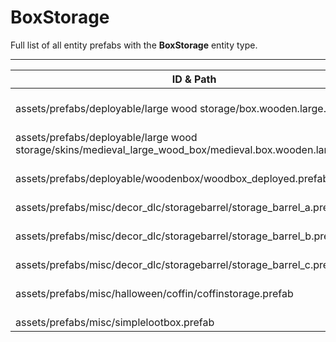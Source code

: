 # BoxStorage
Full list of all <Badge type="warning" text="8"/> entity prefabs with the **BoxStorage** entity type.

---
| ID & Path |
| --- |
| <a href="#2206646561"><Badge id="2206646561" type="tip" text="#"/></a> <Badge type="tip" text="2206646561"/> <br> assets/prefabs/deployable/large wood storage/box.wooden.large.prefab |
| <a href="#2142950612"><Badge id="2142950612" type="tip" text="#"/></a> <Badge type="tip" text="2142950612"/> <br> assets/prefabs/deployable/large wood storage/skins/medieval_large_wood_box/medieval.box.wooden.large.prefab |
| <a href="#1560881570"><Badge id="1560881570" type="tip" text="#"/></a> <Badge type="tip" text="1560881570"/> <br> assets/prefabs/deployable/woodenbox/woodbox_deployed.prefab |
| <a href="#1982227630"><Badge id="1982227630" type="tip" text="#"/></a> <Badge type="tip" text="1982227630"/> <br> assets/prefabs/misc/decor_dlc/storagebarrel/storage_barrel_a.prefab |
| <a href="#1502013593"><Badge id="1502013593" type="tip" text="#"/></a> <Badge type="tip" text="1502013593"/> <br> assets/prefabs/misc/decor_dlc/storagebarrel/storage_barrel_b.prefab |
| <a href="#2261122309"><Badge id="2261122309" type="tip" text="#"/></a> <Badge type="tip" text="2261122309"/> <br> assets/prefabs/misc/decor_dlc/storagebarrel/storage_barrel_c.prefab |
| <a href="#4080262419"><Badge id="4080262419" type="tip" text="#"/></a> <Badge type="tip" text="4080262419"/> <br> assets/prefabs/misc/halloween/coffin/coffinstorage.prefab |
| <a href="#2187258018"><Badge id="2187258018" type="tip" text="#"/></a> <Badge type="tip" text="2187258018"/> <br> assets/prefabs/misc/simplelootbox.prefab |
